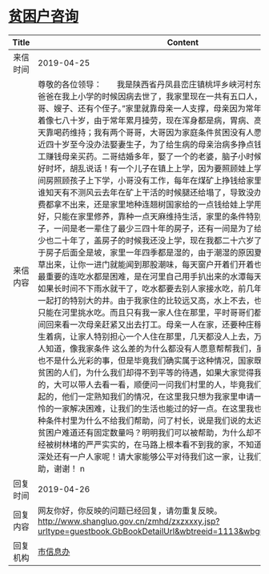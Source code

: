 # <a href="http://www.shangluo.gov.cn/zmhd/ldxxxx.jsp?urltype=leadermail.LeaderMailContentUrl&wbtreeid=1112&leadermailid=5242">贫困户咨询</a>
| Title |                                                                                                                                                                                                                                                                                                                                                                                                                                                                                                                                                                                                   Content                                                                                                                                                                                                                                                                                                                                                                                                                                                                                                                                                                                                   |
|:-----:|-------------------------------------------------------------------------------------------------------------------------------------------------------------------------------------------------------------------------------------------------------------------------------------------------------------------------------------------------------------------------------------------------------------------------------------------------------------------------------------------------------------------------------------------------------------------------------------------------------------------------------------------------------------------------------------------------------------------------------------------------------------------------------------------------------------------------------------------------------------------------------------------------------------------------------------------------------------------------------------------------------------------------------------------------------------------------------------------------------------------------------------------------------------------------------------------------------------|
| 来信时间  | 2019-04-25                                                                                                                                                                                                                                                                                                                                                                                                                                                                                                                                                                                                                                                                                                                                                                                                                                                                                                                                                                                                                                                                                                                                                                                                  |
| 来信内容  | 尊敬的各位领导：       我是陕西省丹凤县峦庄镇桃坪乡峡河村东河组的一名农民，爸爸在我上小学的时候因病去世了，我家里现在一共有五口人，“母亲、大哥、二哥、嫂子、还有个侄子。”家里就靠母亲一人支撑，母亲因为常年劳累，六十多岁看着像七八十岁，由于常年累月操劳，现在浑身都是病，胃病、高血压、心脏病，每天靠喝药维持；我有两个哥哥，大哥因为家庭条件贫困没有人愿意嫁到我们家，将近四十岁至今没办法娶妻生子，为了给生病的母亲治病多挣点钱现在常年在广东打工赚钱母亲买药。二哥结婚多年，娶了一个的老婆，脑子小时候受过伤，有时候时好时坏，胡乱说话！有一个儿子在镇上上学，因为要照顾娃上学不得不在镇上租一间房照顾孩子上下学，小哥没有工作，每年在煤矿上挣钱给家里开支，供娃上学，谁知天有不测风云去年在矿上干活的时候腿还给塌了，导致没办法工作，娃上学学费都拿不出来，还是家里地种连翘树国家给的一点钱给娃上学用，今年腿没恢复好，只能在家里修养，靠种一点天麻维持生活，家里的条件特别差，家里有两间房子，一间是老一辈住了最少三四十年的房子，还有一间是为了给哥哥结婚盖的，最少也二十年了，盖房子的时候我还没上学，现在我都二十六岁了，家里的土房子由于房子后面全是坡，家里一年四季都是湿的，由于潮湿的原因夏天有的时候都能长草出来，让你一进门就能闻到那股潮味，每天窗户开着们开着也不行，路也不通，最重要的连吃水都是困难，是在河里自己用手扒出来的水潭每天挑水吃，一到夏天如果长时间不下雨水就干了，吃水都要去别人家接水吃，前几年有次干旱，让村里一起打的特别大的井。由于我家住的比较远又高，水上不去，也没有弄成自来水，只能在河里挑水吃。而且只有我一家人住在那里，平时哥哥们都不在家，过一段时间回来看一次母亲赶紧又出去打工。母亲一人在家，还要种庄稼维持家里生活，又生着病，让家人特别担心一个人住在那里，几天都没人上去，万一出了什么事都没人知道，像我家条件 这么差的为什么都没有人愿意帮帮我们，虽然被评为贫困户也不是什么光彩的事，但是毕竟我们确实属于这种情况，国家既然能够帮助这么多贫困的人们，为什么我们却得不到平等的待遇，如果大家觉得我说的一切都是虚假的，大可以带人去看一看，顺便问一问我们村里的人，毕竟我们是一直都生活在一起的，他们一定熟知我们的情况，在这里我只想为我家里申请一下，帮助我们这可怜的一家解决困难，让我们的生活也能过的好一点。在这里我也想知道我们家里这种条件村里为什么不给我们帮助，问了村长，说是我们说的太迟了，没有贫困了。贫困户难道还有固定数量吗？明明我们可以被帮助，为什么却不帮我们。我的家已经被树林堵的严严实实的，在马路上根本看不到我的家，不知道的谁会知道那树林深处还有一户人家呢！请大家能够公平对待我们这一家，让我们能够得到一点帮助，谢谢！ n |
| 回复时间  | 2019-04-26                                                                                                                                                                                                                                                                                                                                                                                                                                                                                                                                                                                                                                                                                                                                                                                                                                                                                                                                                                                                                                                                                                                                                                                                  |
| 回复内容  | 网友你好，你反映的问题已经回复，请勿重复反映。http://www.shangluo.gov.cn/zmhd/zxzxxxy.jsp?urltype=guestbook.GbBookDetailUrl&wbtreeid=1113&wbguestbookid=8420                                                                                                                                                                                                                                                                                                                                                                                                                                                                                                                                                                                                                                                                                                                                                                                                                                                                                                                                                                                                                                                                       |
| 回复机构  | <a href="../../category/agencies/市信息办.md">市信息办</a>                                                                                                                                                                                                                                                                                                                                                                                                                                                                                                                                                                                                                                                                                                                                                                                                                                                                                                                                                                                                                                                                                                                                                          |